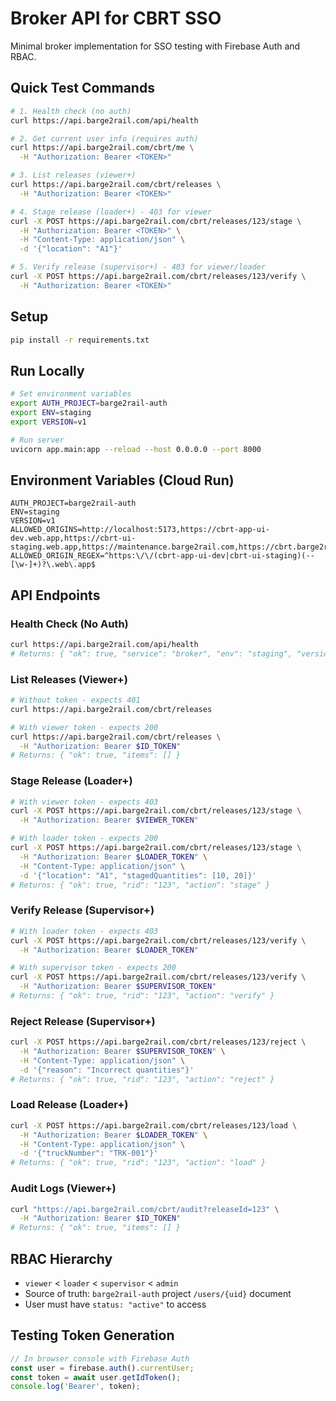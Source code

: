 # Broker API for CBRT SSO

Minimal broker implementation for SSO testing with Firebase Auth and RBAC.

## Quick Test Commands

```bash
# 1. Health check (no auth)
curl https://api.barge2rail.com/api/health

# 2. Get current user info (requires auth)
curl https://api.barge2rail.com/cbrt/me \
  -H "Authorization: Bearer <TOKEN>"

# 3. List releases (viewer+)
curl https://api.barge2rail.com/cbrt/releases \
  -H "Authorization: Bearer <TOKEN>"

# 4. Stage release (loader+) - 403 for viewer
curl -X POST https://api.barge2rail.com/cbrt/releases/123/stage \
  -H "Authorization: Bearer <TOKEN>" \
  -H "Content-Type: application/json" \
  -d '{"location": "A1"}'

# 5. Verify release (supervisor+) - 403 for viewer/loader
curl -X POST https://api.barge2rail.com/cbrt/releases/123/verify \
  -H "Authorization: Bearer <TOKEN>"
```

## Setup

```bash
pip install -r requirements.txt
```

## Run Locally

```bash
# Set environment variables
export AUTH_PROJECT=barge2rail-auth
export ENV=staging
export VERSION=v1

# Run server
uvicorn app.main:app --reload --host 0.0.0.0 --port 8000
```

## Environment Variables (Cloud Run)

```
AUTH_PROJECT=barge2rail-auth
ENV=staging
VERSION=v1
ALLOWED_ORIGINS=http://localhost:5173,https://cbrt-app-ui-dev.web.app,https://cbrt-ui-staging.web.app,https://maintenance.barge2rail.com,https://cbrt.barge2rail.com
ALLOWED_ORIGIN_REGEX=^https:\/\/(cbrt-app-ui-dev|cbrt-ui-staging)(--[\w-]+)?\.web\.app$
```

## API Endpoints

### Health Check (No Auth)
```bash
curl https://api.barge2rail.com/api/health
# Returns: { "ok": true, "service": "broker", "env": "staging", "version": "v1", "time": "..." }
```

### List Releases (Viewer+)
```bash
# Without token - expects 401
curl https://api.barge2rail.com/cbrt/releases

# With viewer token - expects 200
curl https://api.barge2rail.com/cbrt/releases \
  -H "Authorization: Bearer $ID_TOKEN"
# Returns: { "ok": true, "items": [] }
```

### Stage Release (Loader+)
```bash
# With viewer token - expects 403
curl -X POST https://api.barge2rail.com/cbrt/releases/123/stage \
  -H "Authorization: Bearer $VIEWER_TOKEN"

# With loader token - expects 200
curl -X POST https://api.barge2rail.com/cbrt/releases/123/stage \
  -H "Authorization: Bearer $LOADER_TOKEN" \
  -H "Content-Type: application/json" \
  -d '{"location": "A1", "stagedQuantities": [10, 20]}'
# Returns: { "ok": true, "rid": "123", "action": "stage" }
```

### Verify Release (Supervisor+)
```bash
# With loader token - expects 403
curl -X POST https://api.barge2rail.com/cbrt/releases/123/verify \
  -H "Authorization: Bearer $LOADER_TOKEN"

# With supervisor token - expects 200
curl -X POST https://api.barge2rail.com/cbrt/releases/123/verify \
  -H "Authorization: Bearer $SUPERVISOR_TOKEN"
# Returns: { "ok": true, "rid": "123", "action": "verify" }
```

### Reject Release (Supervisor+)
```bash
curl -X POST https://api.barge2rail.com/cbrt/releases/123/reject \
  -H "Authorization: Bearer $SUPERVISOR_TOKEN" \
  -H "Content-Type: application/json" \
  -d '{"reason": "Incorrect quantities"}'
# Returns: { "ok": true, "rid": "123", "action": "reject" }
```

### Load Release (Loader+)
```bash
curl -X POST https://api.barge2rail.com/cbrt/releases/123/load \
  -H "Authorization: Bearer $LOADER_TOKEN" \
  -H "Content-Type: application/json" \
  -d '{"truckNumber": "TRK-001"}'
# Returns: { "ok": true, "rid": "123", "action": "load" }
```

### Audit Logs (Viewer+)
```bash
curl "https://api.barge2rail.com/cbrt/audit?releaseId=123" \
  -H "Authorization: Bearer $ID_TOKEN"
# Returns: { "ok": true, "items": [] }
```

## RBAC Hierarchy

- `viewer` < `loader` < `supervisor` < `admin`
- Source of truth: `barge2rail-auth` project `/users/{uid}` document
- User must have `status: "active"` to access

## Testing Token Generation

```javascript
// In browser console with Firebase Auth
const user = firebase.auth().currentUser;
const token = await user.getIdToken();
console.log('Bearer', token);
```
